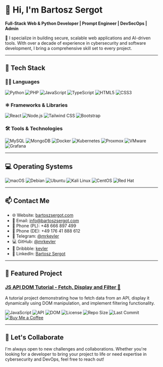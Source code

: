 # 👋 Hi, I'm Bartosz Sergot

**Full-Stack Web & Python Developer | Prompt Engineer | DevSecOps | Admin**

🔐 I specialize in building secure, scalable web applications and AI-driven tools. With over a decade of experience in cybersecurity and software development, I bring a comprehensive skill set to every project.

---

## 🧠 Tech Stack


### 👨‍💻 Languages

![Python](https://img.shields.io/badge/Python-3.11-blue?logo=python&logoColor=white)
![PHP](https://img.shields.io/badge/PHP-8.2-777BB4?logo=php&logoColor=white)
![JavaScript](https://img.shields.io/badge/JavaScript-ES13-F7DF1E?logo=javascript&logoColor=black)
![TypeScript](https://img.shields.io/badge/TypeScript-5.0-3178C6?logo=typescript&logoColor=white)
![HTML5](https://img.shields.io/badge/HTML5-5-E34F26?logo=html5&logoColor=white)
![CSS3](https://img.shields.io/badge/CSS3-3-1572B6?logo=css3&logoColor=white)

### ⚛️ Frameworks & Libraries

![React](https://img.shields.io/badge/React-18.2-61DAFB?logo=react&logoColor=black)
![Node.js](https://img.shields.io/badge/Node.js-18.0-339933?logo=node.js&logoColor=white)
![Tailwind CSS](https://img.shields.io/badge/TailwindCSS-3.0-06B6D4?logo=tailwindcss&logoColor=white)
![Bootstrap](https://img.shields.io/badge/Bootstrap-5.2-7952B3?logo=bootstrap&logoColor=white)

### 🛠️ Tools & Technologies

![MySQL](https://img.shields.io/badge/MySQL-8.0-4479A1?logo=mysql&logoColor=white)
![MongoDB](https://img.shields.io/badge/MongoDB-6.0-47A248?logo=mongodb&logoColor=white)
![Docker](https://img.shields.io/badge/Docker-24.0-2496ED?logo=docker&logoColor=white)
![Kubernetes](https://img.shields.io/badge/Kubernetes-1.27-326CE5?logo=kubernetes&logoColor=white)
![Proxmox](https://img.shields.io/badge/Proxmox-VE-E57000?logo=proxmox&logoColor=white)
![VMware](https://img.shields.io/badge/VMware-vSphere-607078?logo=vmware&logoColor=white)
![Grafana](https://img.shields.io/badge/Grafana-9.0-F46800?logo=grafana&logoColor=white)

---

## 💻 Operating Systems

![macOS](https://img.shields.io/badge/macOS-13.0-000000?logo=apple&logoColor=white)
![Debian](https://img.shields.io/badge/Debian-11-A81D33?logo=debian&logoColor=white)
![Ubuntu](https://img.shields.io/badge/Ubuntu-22.04-E95420?logo=ubuntu&logoColor=white)
![Kali Linux](https://img.shields.io/badge/Kali_Linux-2023.1-557C94?logo=kalilinux&logoColor=white)
![CentOS](https://img.shields.io/badge/CentOS-8-262577?logo=centos&logoColor=white)
![Red Hat](https://img.shields.io/badge/Red_Hat-Enterprise-EE0000?logo=redhat&logoColor=white)

---

## 📫 Contact Me

- 🌐 Website: [bartoszsergot.com](https://bartoszsergot.com)
- 📧 Email: [info@bartoszsergot.com](mailto:info@bartoszsergot.com)
- 📱 Phone (PL): +48 666 897 499
- 📱 Phone (DE): +49 176 41 888 612
- 💬 Telegram: [@mrkevler](https://t.me/mrkevler)
- 💻 GitHub: [@mrkevler](https://github.com/mrkevler)
- 🎨 Dribbble: [kevler](https://dribbble.com/kevler)
- 🔗 LinkedIn: [Bartosz Sergot](https://www.linkedin.com/in/bartosz-sergot/)

---

## 📂 Featured Project

### [JS API DOM Tutorial - Fetch, Display and Filter 🚀](https://github.com/mrkevler/js-api-dom-tutorial_fetch_display_filter)

A tutorial project demonstrating how to fetch data from an API, display it dynamically using DOM manipulation, and implement filtering functionality.

![JavaScript](https://img.shields.io/badge/JavaScript-ES6+-F7DF1E?logo=javascript&logoColor=black)
![API](https://img.shields.io/badge/API-REST-FF6C37)
![DOM](https://img.shields.io/badge/DOM-Manipulation-149EF1)
![License](https://img.shields.io/badge/License-MIT-blue)
![Repo Size](https://img.shields.io/github/repo-size/mrkevler/js-api-dom-tutorial_fetch_display_filter)
![Last Commit](https://img.shields.io/github/last-commit/mrkevler/js-api-dom-tutorial_fetch_display_filter)
[![Buy Me a Coffee](https://img.shields.io/badge/Support-Buy%20Me%20a%20Coffee-yellow)](https://buymeacoffee.com/mrkevler)

---

## 🚀 Let's Collaborate

I'm always open to new challenges and collaborations. Whether you're looking for a developer to bring your project to life or need expertise in cybersecurity and DevOps, feel free to reach out!

